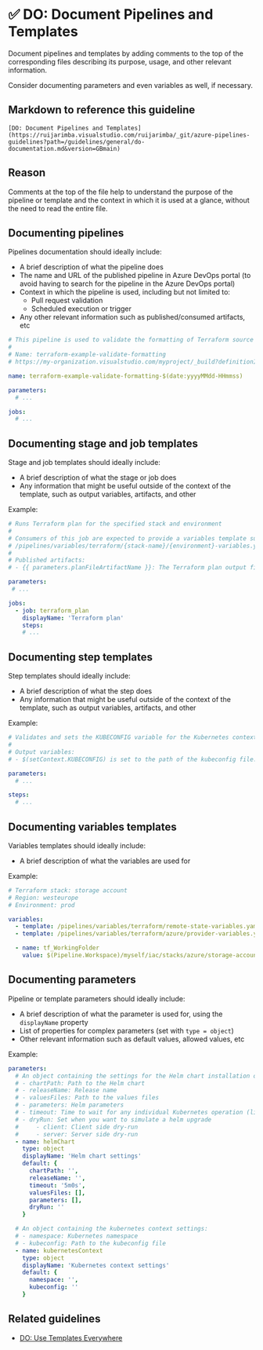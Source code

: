# ✅ DO: Document Pipelines and Templates

Document pipelines and templates by adding comments to the top of the corresponding
files describing its purpose, usage, and other relevant information.

Consider documenting parameters and even variables as well, if necessary.

## Markdown to reference this guideline

```plaintext
[DO: Document Pipelines and Templates](https://ruijarimba.visualstudio.com/ruijarimba/_git/azure-pipelines-guidelines?path=/guidelines/general/do-documentation.md&version=GBmain)
```

## Reason

Comments at the top of the file help to understand the purpose of the pipeline or
template and the context in which it is used at a glance, without the need to
read the entire file.

## Documenting pipelines

Pipelines documentation should ideally include:

- A brief description of what the pipeline does
- The name and URL of the published pipeline in Azure DevOps portal (to avoid
having to search for the pipeline in the Azure DevOps portal)
- Context in which the pipeline is used, including but not limited to:
  - Pull request validation
  - Scheduled execution or trigger
- Any other relevant information such as published/consumed artifacts, etc

```yaml
# This pipeline is used to validate the formatting of Terraform source code
#
# Name: terraform-example-validate-formatting
# https://my-organization.visualstudio.com/myproject/_build?definitionId=123456

name: terraform-example-validate-formatting-$(date:yyyyMMdd-HHmmss)

parameters:
  # ...

jobs:
  # ...
```

## Documenting stage and job templates

Stage and job templates should ideally include:

- A brief description of what the stage or job does
- Any information that might be useful outside of the context of the template,
such as output variables, artifacts, and other

Example:

```yaml
# Runs Terraform plan for the specified stack and environment
#
# Consumers of this job are expected to provide a variables template such as:
# /pipelines/variables/terraform/{stack-name}/{environment}-variables.yaml
#
# Published artifacts:
# - {{ parameters.planFileArtifactName }}: The Terraform plan output file

parameters:
 # ...

jobs:
  - job: terraform_plan
    displayName: 'Terraform plan'
    steps:
    # ...
```

## Documenting step templates

Step templates should ideally include:

- A brief description of what the step does
- Any information that might be useful outside of the context of the template,
such as output variables, artifacts, and other

Example:
  
```yaml
# Validates and sets the KUBECONFIG variable for the Kubernetes context.
#
# Output variables:
# - $(setContext.KUBECONFIG) is set to the path of the kubeconfig file.

parameters:
  # ...

steps:
  # ...
```

## Documenting variables templates

Variables templates should ideally include:

- A brief description of what the variables are used for

Example:

```yaml
# Terraform stack: storage account
# Region: westeurope
# Environment: prod

variables:
  - template: /pipelines/variables/terraform/remote-state-variables.yaml
  - template: /pipelines/variables/terraform/azure/provider-variables.yaml

  - name: tf_WorkingFolder
    value: $(Pipeline.Workspace)/myself/iac/stacks/azure/storage-account/westeurope/prod
```

## Documenting parameters

Pipeline or template parameters should ideally include:

- A brief description of what the parameter is used for, using the `displayName`
property
- List of properties for complex parameters (set with `type = object`)
- Other relevant information such as default values, allowed values, etc

Example:

```yaml
parameters:
  # An object containing the settings for the Helm chart installation or upgrade:
  # - chartPath: Path to the Helm chart
  # - releaseName: Release name
  # - valuesFiles: Path to the values files
  # - parameters: Helm parameters
  # - timeout: Time to wait for any individual Kubernetes operation (like Jobs for hooks) (default 5m0s)
  # - dryRun: Set when you want to simulate a helm upgrade
  #     - client: Client side dry-run
  #     - server: Server side dry-run
  - name: helmChart
    type: object
    displayName: 'Helm chart settings'
    default: {
      chartPath: '',
      releaseName: '',
      timeout: '5m0s',
      valuesFiles: [],
      parameters: [],
      dryRun: ''
    }

  # An object containing the kubernetes context settings:
  # - namespace: Kubernetes namespace
  # - kubeconfig: Path to the kubeconfig file
  - name: kubernetesContext
    type: object
    displayName: 'Kubernetes context settings'
    default: {
      namespace: '',
      kubeconfig: ''
    }
```

## Related guidelines

- [DO: Use Templates Everywhere](/guidelines/general/do-templates-everywhere.md)
